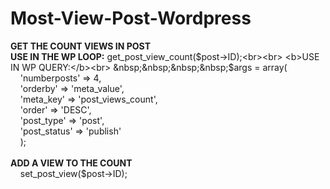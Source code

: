 # Most-View-Post-Wordpress
<b>GET THE COUNT VIEWS IN POST</b> <br>
<b>USE IN THE WP LOOP:</b> get_post_view_count($post->ID);<br><br>
<b>USE IN WP QUERY:</b><br>
&nbsp;&nbsp;&nbsp;&nbsp;$args    = array(<br>
&nbsp;&nbsp;&nbsp;&nbsp;'numberposts' => 4,<br>
&nbsp;&nbsp;&nbsp;&nbsp;'orderby'     => 'meta_value',<br>
&nbsp;&nbsp;&nbsp;&nbsp;'meta_key'    => 'post_views_count',<br>
&nbsp;&nbsp;&nbsp;&nbsp;'order'       => 'DESC',<br>
&nbsp;&nbsp;&nbsp;&nbsp;'post_type'   => 'post',<br>
&nbsp;&nbsp;&nbsp;&nbsp;'post_status' => 'publish'<br>
&nbsp;&nbsp;&nbsp;&nbsp;);<br>
<br>
<b>ADD A VIEW TO THE COUNT</b> <br>
&nbsp;&nbsp;&nbsp;&nbsp;set_post_view($post->ID);<br>
